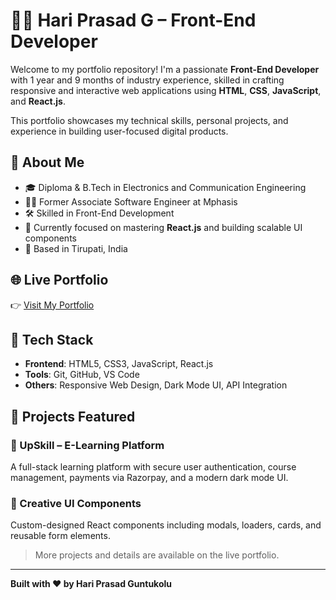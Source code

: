 # 👨‍💻 Hari Prasad G – Front-End Developer

Welcome to my portfolio repository! I'm a passionate **Front-End Developer** with 1 year and 9 months of industry experience, skilled in crafting responsive and interactive web applications using **HTML**, **CSS**, **JavaScript**, and **React.js**.

This portfolio showcases my technical skills, personal projects, and experience in building user-focused digital products.

## 🧠 About Me

- 🎓 Diploma & B.Tech in Electronics and Communication Engineering  
- 👨‍💼 Former Associate Software Engineer at Mphasis  
- 🛠️ Skilled in Front-End Development  
- 🌱 Currently focused on mastering **React.js** and building scalable UI components  
- 📍 Based in Tirupati, India  

## 🌐 Live Portfolio

👉 [Visit My Portfolio](https://hariprasadguntukolu.github.io/my-portfolio)

## 🚀 Tech Stack

- **Frontend**: HTML5, CSS3, JavaScript, React.js  
- **Tools**: Git, GitHub, VS Code  
- **Others**: Responsive Web Design, Dark Mode UI, API Integration  

## 📁 Projects Featured

### 📘 UpSkill – E-Learning Platform
A full-stack learning platform with secure user authentication, course management, payments via Razorpay, and a modern dark mode UI.

### 🎨 Creative UI Components
Custom-designed React components including modals, loaders, cards, and reusable form elements.

> More projects and details are available on the live portfolio.

---

**Built with ❤️ by Hari Prasad Guntukolu**
